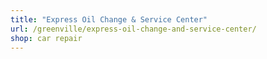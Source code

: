 ```yaml
---
title: "Express Oil Change & Service Center"
url: /greenville/express-oil-change-and-service-center/
shop: car repair
---
```

